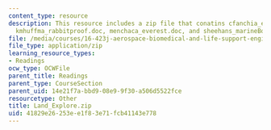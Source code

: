 ```yaml
---
content_type: resource
description: This resource includes a zip file that conatins cfanchia_everest_tragedy.doc,
  kmhuffma_rabbitproof.doc, menchaca_everest.doc, and sheehans_marineBosnia.doc.
file: /media/courses/16-423j-aerospace-biomedical-and-life-support-engineering-spring-2006/41829e26253ee1f83e71fcb41143e778_Land_Explore.zip
file_type: application/zip
learning_resource_types:
- Readings
ocw_type: OCWFile
parent_title: Readings
parent_type: CourseSection
parent_uid: 14e21f7a-bbd9-08e9-9f30-a506d5522fce
resourcetype: Other
title: Land_Explore.zip
uid: 41829e26-253e-e1f8-3e71-fcb41143e778
---
```

